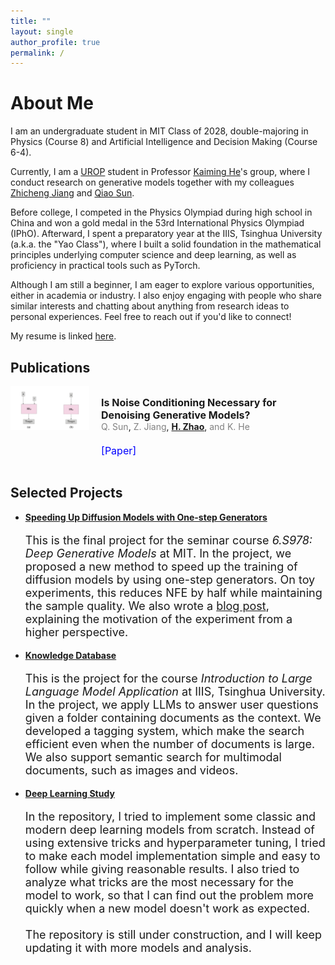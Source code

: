 ```yaml
---
title: ""
layout: single
author_profile: true
permalink: /
---
```


# About Me

I am an undergraduate student in MIT Class of 2028, double-majoring in Physics (Course 8) and Artificial Intelligence and Decision Making (Course 6-4).

Currently, I am a [UROP](https://urop.mit.edu/) student in Professor [Kaiming He](https://people.csail.mit.edu/kaiming/)'s group, where I conduct research on generative models together with my colleagues [Zhicheng Jiang](https://jzc-2007.github.io) and [Qiao Sun](https://qiaosungithub.github.io).

Before college, I competed in the Physics Olympiad during high school in China and won a gold medal in the 53rd International Physics Olympiad (IPhO). Afterward, I spent a preparatory year at the IIIS, Tsinghua University (a.k.a. the "Yao Class"), where I built a solid foundation in the mathematical principles underlying computer science and deep learning, as well as proficiency in practical tools such as PyTorch.

Although I am still a beginner, I am eager to explore various opportunities, either in academia or industry. I also enjoy engaging with people who share similar interests and chatting about anything from research ideas to personal experiences. Feel free to reach out if you'd like to connect!

My resume is linked [here](/assets/pdf/cv.pdf).

## Publications

<!-- <figure class="third">
    <a href="/assets/images/publications/wot.png"><img src="/assets/images/publications/wot.png"></a>
    <p>Is Noise Conditioning Necessary for Denoising Generative Models?</p>
    <!-- <figcaption>Caption describing these two images.</figcaption> -->
<!-- </figure> -->

<div class="row">
    <div class="column" style="display: inline-block; vertical-align: top; width: 25%;">
        <a href="/assets/images/publications/wot.png"><img src="/assets/images/publications/wot.png"></a>
    </div>
    <div class="column" style="display: inline-block; vertical-align: top; width: 70%; margin-left: 3%">
        <p style="display: inline-block; vertical-align: top; font-size: 16px; margin-bottom: 0;"><b>Is Noise Conditioning Necessary for Denoising Generative Models?</b></p>
        <p style="display: inline-block; vertical-align: top; font-size: 14px; margin-top: 0; margin-bottom: 10px;">
                <span style="color: gray;">Q. Sun</span>, 
                <span style="color: gray;">Z. Jiang</span>, 
                <u><b>H. Zhao</b></u>, 
                <span style="color: gray;">and K. He</span>
        </p>
        <br>
        <p style="display: inline-block; vertical-align: top; font-size: 16px; margin-top: 10px;">
             <a href="https://arxiv.org/abs/2502.13129" style="text-decoration: none; color: blue;">[Paper]</a>
        </p>
    </div>
</div>


## Selected Projects

- [**Speeding Up Diffusion Models with One-step Generators**](https://github.com/Hope7Happiness/6s978_project)

    <p style="font-size: 18px;">This is the final project for the seminar course <i>6.S978: Deep Generative Models</i> at MIT. In the project, we proposed a new method to speed up the training of diffusion models by using one-step generators. On toy experiments, this reduces NFE by half while maintaining the sample quality. We also wrote a <a href="/three_diff/">blog post</a>, explaining the motivation of the experiment from a higher perspective.</p>

- [**Knowledge Database**](https://github.com/Hidden-Hyperparameter/llm_project)

    <p style="font-size: 18px;">This is the project for the course <i>Introduction to Large Language Model Application</i> at IIIS, Tsinghua University. In the project, we apply LLMs to answer user questions given a folder containing documents as the context. We developed a tagging system, which make the search efficient even when the number of documents is large. We also support semantic search for multimodal documents, such as images and videos.</p>

- [**Deep Learning Study**](https://github.com/Hidden-Hyperparameter/DeepLearning)

    <p style="font-size: 18px;">In the repository, I tried to implement some classic and modern deep learning models from scratch. Instead of using extensive tricks and hyperparameter tuning, I tried to make each model implementation simple and easy to follow while giving reasonable results. I also tried to analyze what tricks are the most necessary for the model to work, so that I can find out the problem more quickly when a new model doesn't work as expected.
    <br><br>
    The repository is still under construction, and I will keep updating it with more models and analysis.</p>
